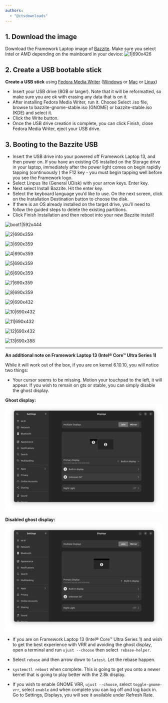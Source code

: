 ```yaml
---
authors:
  - "@ctsdownloads"
---
```


<!-- ANCHOR: METADATA -->
<!--{"url_discourse": "https://universal-blue.discourse.group/docs?topic=1818", "fetched_at": "2024-09-03 16:43:26.585334+00:00"}-->
<!-- ANCHOR_END: METADATA -->

## 1. Download the image

Download the Framework Laptop image of [Bazzite](https://bazzite.gg/). Make sure you select Intel or AMD depending on the mainboard in your device:
![1|690x426](../../img/Framework_bazzite.jpeg)

## 2. Create a USB bootable stick

**Create a USB stick** using [Fedora Media Writer](https://docs.fedoraproject.org/en-US/fedora/latest/preparing-boot-media/#_on_windows) ([Windows](https://fedoraproject.org/fmw/FedoraMediaWriter-win32-latest.exe) or [Mac](https://fedoraproject.org/fmw/FedoraMediaWriter-osx-latest.dmg) or [Linux](https://flathub.org/apps/org.fedoraproject.MediaWriter))

- Insert your USB drive (8GB or larger). Note that it will be reformatted, so make sure you are ok with erasing any data that is on it.
- After installing Fedora Media Writer, run it. Choose Select .iso file, browse to bazzite-gnome-stable.iso (GNOME) or bazzite-stable.iso (KDE) and select it.
- Click the Write button.
- Once the USB drive creation is complete, you can click Finish, close Fedora Media Writer, eject your USB drive.

## 3. Booting to the Bazzite USB

- Insert the USB drive into your powered off Framework Laptop 13, and then power on. If you have an existing OS installed on the Storage drive in your laptop, immediately after the power light comes on begin rapidly tapping (continuously ) the F12 key - you must begin tapping well before you see the Framework logo.
- Select Linpus lite (General UDisk) with your arrow keys. Enter key.
- Next select Install Bazzite. Hit the enter key.
- Select the keyboard language you’d like to use. On the next screen, click on the Installation Destination button to choose the disk.
- If there is an OS already installed on the target drive, you’ll need to follow the guided steps to delete the existing partitions.
- Click Finish Installation and then reboot into your new Bazzite install!

![boot1|592x444](../../img/Installing_Framework_1.jpeg)

![2|690x359](../../img/Installing_Framework_2.jpeg)

![3|690x359](../../img/Installing_Framework_3.png)

![4|690x359](../../img/Installing_Framework_4.png)

![5|690x359](../../img/Installing_Framework_5.png)

![6|690x359](../../img/Installing_Framework_6.png)

![7|690x359](../../img/Installing_Framework_7.png)

![8|690x359](../../img/Installing_Framework_8.png)

![9|690x432](../../img/Installing_Framework_9.jpeg)

![10|690x432](../../img/Installing_Framework_10.jpeg)

![11|690x432](../../img/Installing_Framework_11.jpeg)

![12|690x432](../../img/Installing_Framework_12.jpeg)

![13|690x388](../../img/Installing_Framework_13.jpeg)

----------

**An additional note on Framework Laptop 13 (Intel® Core™ Ultra Series 1)**

While it will work out of the box, if you are on kernel 6.10.10, you will notice two things:

- Your cursor seems to be missing. Motion your touchpad to the left, it will appear. If you wish to remain on gts or stable, you can simply disable the ghost display.

**Ghost display:**
![ghost|690x477](../../img/ghost.png)


**Disabled ghost display:**
![no-ghost|690x477](../../img/no-ghost.png)


- If you are on Framework Laptop 13 (Intel® Core™ Ultra Series 1) and wish to get the best experience with VRR and avoiding the ghost display, open a terminal and run `ujust --choose` then select` rebase-helper`.

- Select `rebase` and then arrow down to `latest`. Let the rebase happen.

- `systemctl reboot` when complete. This is going to get you onto a newer kernel that is going to play better with the 2.8k display.

- If you wish to enable GNOME VRR, `ujust --choose`, select `toggle-gnome-vrr`, select `enable` and when complete you can log off and log back in. Go to Settings, Displays, you will see it available under Refresh Rate.
